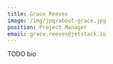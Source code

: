 ```yaml
---
title: Grace Reeves
image: /img/jpg/about-grace.jpg
position: Project Manager
email: grace.reeves@jetstack.io
---
```


TODO bio
